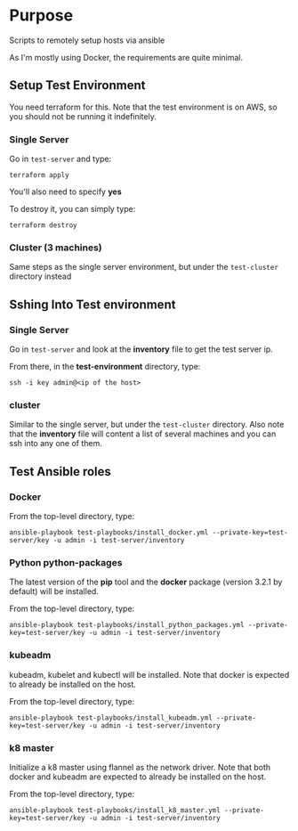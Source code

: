 # Purpose

Scripts to remotely setup hosts via ansible

As I'm mostly using Docker, the requirements are quite minimal.

## Setup Test Environment

You need terraform for this. Note that the test environment is on AWS, so you should not be running it indefinitely.

### Single Server

Go in ```test-server``` and type:

```
terraform apply
```

You'll also need to specify **yes**

To destroy it, you can simply type:

```
terraform destroy
```

### Cluster (3 machines)

Same steps as the single server environment, but under the ```test-cluster``` directory instead

## Sshing Into Test environment

### Single Server

Go in ```test-server``` and look at the **inventory** file to get the test server ip.

From there, in the **test-environment** directory, type:

```
ssh -i key admin@<ip of the host>
```

### cluster

Similar to the single server, but under the ```test-cluster``` directory. Also note that the **inventory** file will content a list of several machines and you can ssh into any one of them.

## Test Ansible roles

### Docker

From the top-level directory, type:

```
ansible-playbook test-playbooks/install_docker.yml --private-key=test-server/key -u admin -i test-server/inventory
```

### Python python-packages

The latest version of the **pip** tool and the **docker** package (version 3.2.1 by default) will be installed.

From the top-level directory, type:

```
ansible-playbook test-playbooks/install_python_packages.yml --private-key=test-server/key -u admin -i test-server/inventory
```

### kubeadm

kubeadm, kubelet and kubectl will be installed. Note that docker is expected to already be installed on the host.

From the top-level directory, type:

```
ansible-playbook test-playbooks/install_kubeadm.yml --private-key=test-server/key -u admin -i test-server/inventory
```

### k8 master

Initialize a k8 master using flannel as the network driver. Note that both docker and kubeadm are expected to already be installed on the host.

From the top-level directory, type:

```
ansible-playbook test-playbooks/install_k8_master.yml --private-key=test-server/key -u admin -i test-server/inventory
```
